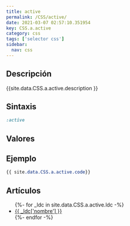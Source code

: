 ```yaml
---
title: active
permalink: /CSS/active/
date: 2021-03-07 02:57:10.351954
key: CSS.a.active
category: css
tags: ['selector css']
sidebar: 
  nav: css
---
```


## Descripción
{{site.data.CSS.a.active.description }}

## Sintaxis
~~~css
:active
~~~

## Valores

## Ejemplo
~~~css
{{ site.data.CSS.a.active.code}}
~~~

## Artículos
<ul>
{%- for _ldc in site.data.CSS.a.active.ldc -%}
   <li>
       <a href="{{_ldc['url'] }}">{{ _ldc['nombre'] }}</a>
   </li>
{%- endfor -%}
</ul>
